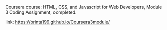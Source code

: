 Coursera course: HTML, CSS, and Javascript for Web Developers, Module 3 Coding Assignment, completed.

link: https://brinta199.github.io/Coursera3module/

